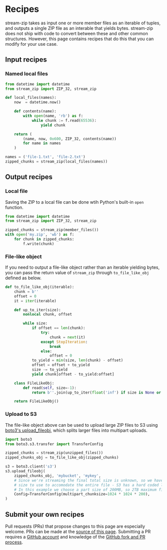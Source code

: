 # Recipes

stream-zip takes as input one or more member files as an iterable of tuples, and outputs a single ZIP file as an interable that yields bytes. stream-zip does not ship with code to convert between these and other common structures. However, this page contains recipes that do this that you can modify for your use case.


## Input recipes

### Named local files

```python
from datetime import datetime
from stream_zip import ZIP_32, stream_zip

def local_files(names):
    now  = datetime.now()

    def contents(name):
        with open(name, 'rb') as f:
            while chunk := f.read(65536):
                yield chunk

    return (
        (name, now, 0o600, ZIP_32, contents(name))
        for name in names
    )

names = ('file-1.txt', 'file-2.txt')
zipped_chunks = stream_zip(local_files(names))
```

## Output recipes

### Local file

Saving the ZIP to a local file can be done wtih Python's built-in `open` function.

```python
from datetime import datetime
from stream_zip import ZIP_32, stream_zip

zipped_chunks = stream_zip(member_files())
with open('my.zip', 'wb') as f:
    for chunk in zipped_chunks:
        f.write(chunk)
```


### File-like object

If you need to output a file-like object rather than an iterable yielding bytes, you can pass the return value of `stream_zip` through `to_file_like_obj` defined as below.

```python
def to_file_like_obj(iterable):
    chunk = b''
    offset = 0
    it = iter(iterable)

    def up_to_iter(size):
        nonlocal chunk, offset

        while size:
            if offset == len(chunk):
                try:
                    chunk = next(it)
                except StopIteration:
                    break
                else:
                    offset = 0
            to_yield = min(size, len(chunk) - offset)
            offset = offset + to_yield
            size -= to_yield
            yield chunk[offset - to_yield:offset]

    class FileLikeObj:
        def read(self, size=-1):
            return b''.join(up_to_iter(float('inf') if size is None or size < 0 else size))

    return FileLikeObj()
```


### Upload to S3

The file-like object above can be used to upload large ZIP files to S3 using [boto3's upload_fileobj](https://boto3.amazonaws.com/v1/documentation/api/latest/reference/services/s3.html#S3.Client.upload_fileobj), which splits larger files into multipart uploads.

```python
import boto3
from boto3.s3.transfer import TransferConfig

zipped_chunks = stream_zip(unzipped_files())
zipped_chunks_obj = to_file_like_obj(zipped_chunks)

s3 = boto3.client('s3')
s3.upload_fileobj(
    zipped_chunks_obj, 'mybucket', 'mykey',
    # Since we're streaming the final total size is unknown, so we have to tell boto3 what part
    # size to use to accomodate the entire file - S3 has a hard coded limit of 10000 parts
    # In this example we choose a part size of 200MB, so 2TB maximum final object size
    Config=TransferConfig(multipart_chunksize=1024 * 1024 * 200),
)
```


## Submit your own recipes

Pull requests (PRs) that propose changes to this page are especially welcome. PRs can be made at the [source of this page](https://github.com/uktrade/stream-zip/blob/main/docs/recipes.md). Submitting a PR requires a [GitHub account](https://github.com/join) and knowledge of the [GitHub fork and PR process](https://docs.github.com/en/pull-requests).
